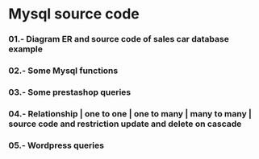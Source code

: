 # Mysql source code
### 01.- Diagram ER and source code of sales car database example
### 02.- Some Mysql functions
### 03.- Some prestashop queries
### 04.- Relationship | one to one | one to many | many to many | source code and restriction update and delete on cascade
### 05.- Wordpress queries
